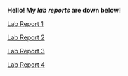 **Hello! My _lab reports_ are down below!**


[Lab Report 1](https://rickrodness.github.io/cse15l-lab-reports/new_file)  

  
[Lab Report 2](https://rickrodness.github.io/cse15l-lab-reports/lab_report_2)

[Lab Report 3](https://rickrodness.github.io/cse15l-lab-reports/lab-report-3/lab3)

[Lab Report 4](https://rickrodness.github.io/cse15l-lab-reports/lab-report-4/lab-report-4)
